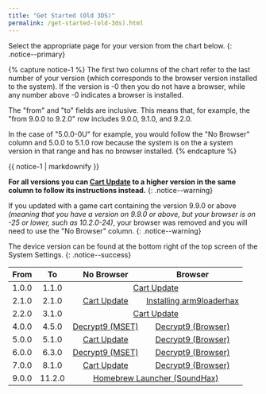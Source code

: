 ```yaml
---
title: "Get Started (Old 3DS)"
permalink: /get-started-(old-3ds).html
---
```


Select the appropriate page for your version from the chart below.
{: .notice--primary}

{% capture notice-1 %}
The first two columns of the chart refer to the last number of your version (which corresponds to the browser version installed to the system). If the version is -0 then you do not have a browser, while any number above -0 indicates a browser is installed.

The "from" and "to" fields are inclusive. This means that, for example, the "from 9.0.0 to 9.2.0" row includes 9.0.0, 9.1.0, and 9.2.0.

In the case of "5.0.0-0U" for example, you would follow the "No Browser" column and 5.0.0 to 5.1.0 row because the system is on the a system version in that range and has no browser installed.
{% endcapture %}

<div class="notice--info">{{ notice-1 | markdownify }}</div>

**For all versions you can [Cart Update](cart-update) to a higher version in the same column to follow its instructions instead.**
{: .notice--warning}

If you updated with a game cart containing the version 9.9.0 or above *(meaning that you have a version on 9.9.0 or above, but your browser is on -25 or lower, such as 10.2.0-24)*, your browser was removed and you will need to use the "No Browser" column.
{: .notice--warning}

The device version can be found at the bottom right of the top screen of the System Settings.
{: .notice--success}


<table>
  <thead>
    <tr>
      <th style="text-align: center">From</th>
      <th style="text-align: center">To</th>
      <th style="text-align: center">No Browser</th>
      <th style="text-align: center">Browser</th>
    </tr>
  </thead>
  <tbody>
    <tr>
      <td style="text-align: center">1.0.0</td>
      <td style="text-align: center">1.1.0</td>
      <td style="text-align: center" colspan="2"><a href="cart-update">Cart Update</a></td>
    </tr>
    <tr>
      <td style="text-align: center">2.1.0</td>
      <td style="text-align: center">2.1.0</td>
      <td style="text-align: center"><a href="cart-update">Cart Update</a></td>
      <td style="text-align: center"><a href="installing-arm9loaderhax">Installing arm9loaderhax</a></td>
    </tr>
    <tr>
      <td style="text-align: center">2.2.0</td>
      <td style="text-align: center">3.1.0</td>
      <td style="text-align: center" colspan="2"><a href="cart-update">Cart Update</a></td>
    </tr>
    <tr>
      <td style="text-align: center">4.0.0</td>
      <td style="text-align: center">4.5.0</td>
      <td style="text-align: center"><a href="decrypt9-(mset)">Decrypt9 (MSET)</a></td>
      <td style="text-align: center"><a href="decrypt9-(browser)">Decrypt9 (Browser)</a></td>
    </tr>
    <tr>
      <td style="text-align: center">5.0.0</td>
      <td style="text-align: center">5.1.0</td>
      <td style="text-align: center"><a href="cart-update">Cart Update</a></td>
      <td style="text-align: center"><a href="decrypt9-(browser)">Decrypt9 (Browser)</a></td>
    </tr>
    <tr>
      <td style="text-align: center">6.0.0</td>
      <td style="text-align: center">6.3.0</td>
      <td style="text-align: center"><a href="decrypt9-(mset)">Decrypt9 (MSET)</a></td>
      <td style="text-align: center"><a href="decrypt9-(browser)">Decrypt9 (Browser)</a></td>
    </tr>
    <tr>
      <td style="text-align: center">7.0.0</td>
      <td style="text-align: center">8.1.0</td>
      <td style="text-align: center"><a href="cart-update">Cart Update</a></td>
      <td style="text-align: center"><a href="decrypt9-(browser)">Decrypt9 (Browser)</a></td>
    </tr>
    <tr>
      <td style="text-align: center">9.0.0</td>
      <td style="text-align: center">11.2.0</td>
      <td style="text-align: center" colspan="2"><a href="homebrew-launcher-(soundhax)">Homebrew Launcher (SoundHax)</a></td>
    </tr>
  </tbody>
</table>
